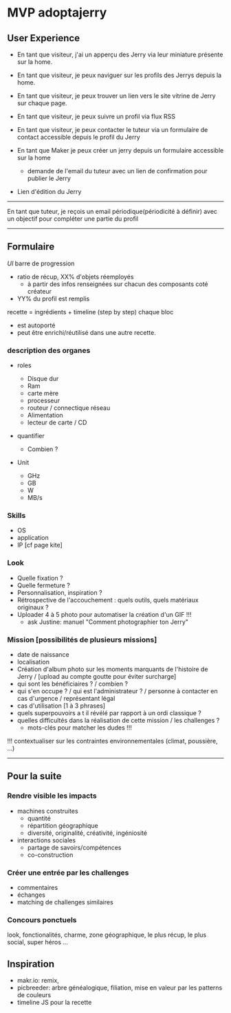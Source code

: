 # MVP adoptajerry

## User Experience

* En tant que visiteur, j'ai un apperçu des Jerry via leur miniature présente sur la home.
* En tant que visiteur, je peux naviguer sur les profils des Jerrys depuis la home.
* En tant que visiteur, je peux trouver un lien vers le site vitrine de Jerry sur chaque page.
* En tant que visiteur, je peux suivre un profil via flux RSS
* En tant que visiteur, je peux contacter le tuteur via un formulaire de contact accessible depuis le profil du Jerry

* En tant que Maker je peux créer un jerry depuis un formulaire accessible sur la home
  * demande de l'email du tuteur avec un lien de confirmation pour publier le Jerry
* Lien d'édition du Jerry

****** 
En tant que tuteur, je reçois un email périodique(périodicité à définir) avec un objectif pour compléter une partie du profil
******

## Formulaire

_UI_
barre de progression  
  * ratio de récup, XX% d'objets réemployés
    * à partir des infos renseignées sur chacun des composants
coté créateur
  * YY% du profil est remplis

recette = ingrédients + timeline (step by step)
chaque bloc  
  * est autoporté
  * peut être enrichi/réutilisé dans une autre recette.

### description des organes
* roles
  * Disque dur
  * Ram
  * carte mère
  * processeur
  * routeur / connectique réseau
  * Alimentation
  * lecteur de carte / CD

* quantifier 
  * Combien ?

* Unit 
  * GHz
  * GB
  * W
  * MB/s

### Skills
* OS
* application
* IP [cf page kite]


### Look
 * Quelle fixation ?
 * Quelle fermeture ?
 * Personnalisation, inspiration ?
 * Rétrospective de l'accouchement : quels outils, quels matériaux originaux ?
 * Uploader 4 à 5 photo pour automatiser la création d'un GIF !!! 
    * ask Justine: manuel "Comment photographier ton Jerry"


### Mission [possibilités de plusieurs missions]

* date de naissance
* localisation
* Création d'album photo sur les moments marquants de l'histoire de Jerry / [upload au compte goutte pour éviter surcharge]
* qui sont les bénéficiaires ? / combien ?
* qui s'en occupe ? / qui est l'administrateur ? /  personne à contacter en cas d'urgence / représentant légal
* cas d'utilisation [1 à 3 phrases]
* quels superpouvoirs a t il révélé par rapport à un ordi classique ?
* quelles difficultés dans la réalisation de cette mission / les challenges ?
  * mots-clés pour matcher les dudes !!!

!!! contextualiser sur les contraintes environnementales (climat, poussière, ...)


*******

## Pour la suite

### Rendre visible les impacts

* machines construites
  * quantité
  * répartition géographique
  * diversité, originalité, créativité, ingéniosité
* interactions sociales 
  * partage de savoirs/compétences
  * co-construction

### Créer une entrée par les challenges

  * commentaires
  * échanges
  * matching de challenges similaires

### Concours ponctuels

look, fonctionalités, charme, zone géographique, le plus récup, le plus social, super héros ...

## Inspiration

  * makr.io: remix, 
  * picbreeder: arbre généalogique, filiation, mise en valeur par les patterns de couleurs
  * timeline JS pour la recette